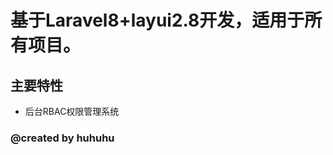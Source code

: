 基于Laravel8+layui2.8开发，适用于所有项目。
===============


## **主要特性**

* 后台RBAC权限管理系统

  
### @created by huhuhu

